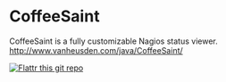 CoffeeSaint
===========

CoffeeSaint is a fully customizable Nagios status viewer.  http://www.vanheusden.com/java/CoffeeSaint/

[![Flattr this git repo](http://api.flattr.com/button/flattr-badge-large.png)](https://flattr.com/submit/auto?user_id=flok&url=https://github.com/flok99/CoffeeSaint&title=CoffeeSaint&language=&tags=github&category=software)
